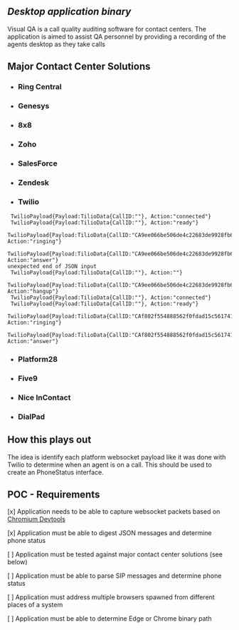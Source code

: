 ## _Desktop application binary_

Visual QA is a call quality auditing software for contact centers. 
The application is aimed to assist QA personnel by providing a recording of the agents desktop as they take calls



## Major Contact Center Solutions

- ### Ring Central
- ### Genesys 
- ### 8x8
- ### Zoho 
- ### SalesForce 
- ###  Zendesk 
- ### Twilio 
```
 TwilioPayload{Payload:TilioData{CallID:""}, Action:"connected"}
 TwilioPayload{Payload:TilioData{CallID:""}, Action:"ready"}
 TwilioPayload{Payload:TilioData{CallID:"CA9ee066be506de4c22683de9928fb62d5"}, Action:"ringing"}
 TwilioPayload{Payload:TilioData{CallID:"CA9ee066be506de4c22683de9928fb62d5"}, Action:"answer"}
unexpected end of JSON input
 TwilioPayload{Payload:TilioData{CallID:""}, Action:""}
 TwilioPayload{Payload:TilioData{CallID:"CA9ee066be506de4c22683de9928fb62d5"}, Action:"hangup"}
 TwilioPayload{Payload:TilioData{CallID:""}, Action:"connected"}
 TwilioPayload{Payload:TilioData{CallID:""}, Action:"ready"}
 TwilioPayload{Payload:TilioData{CallID:"CAf802f554888562f0fdad15c561741aeb"}, Action:"ringing"}
 TwilioPayload{Payload:TilioData{CallID:"CAf802f554888562f0fdad15c561741aeb"}, Action:"answer"}
```
- ### Platform28 
- ###  Five9
- ### Nice InContact 
- ### DialPad

## How this plays out

The idea is identify each platform websocket payload like it was done with Twilio to determine when an agent is on a call.
This should be used to create an PhoneStatus interface. 


## POC - Requirements

[x]  Application needs to be able to capture websocket packets based on [Chromium Devtools](https://chromedevtools.github.io/devtools-protocol/tot/Network/#event-webSocketFrameSent)

[x]  Application must be able to digest JSON messages and determine phone status

[ ]  Application must be tested against major contact center solutions (see below)

[ ]  Application must be able to parse SIP messages and determine phone status

[ ]  Application must address multiple browsers spawned from different places of a system

[ ]  Application must be able to determine Edge or Chrome binary path